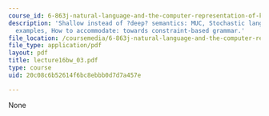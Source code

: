```yaml
---
course_id: 6-863j-natural-language-and-the-computer-representation-of-knowledge-spring-2003
description: 'Shallow instead of ?deep? semantics: MUC, Stochastic language use? Some
  examples, How to accommodate: towards constraint-based grammar.'
file_location: /coursemedia/6-863j-natural-language-and-the-computer-representation-of-knowledge-spring-2003/20c08c6b52614f6bc8ebbb0d7d7a457e_lecture16bw_03.pdf
file_type: application/pdf
layout: pdf
title: lecture16bw_03.pdf
type: course
uid: 20c08c6b52614f6bc8ebbb0d7d7a457e

---
```

None